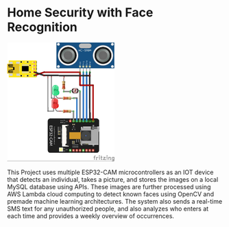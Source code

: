 # Home Security with Face Recognition

<img src="https://github.com/ysinha24/Home-Security-Face-Recognition/blob/master/DoorRecognitionIOT.jpg?raw=true" width="250" class="center">

This Project uses multiple ESP32-CAM microcontrollers as an IOT device that detects an individual, takes a picture, and stores the images on a local MySQL database using APIs. These images are further processed using AWS Lambda cloud computing to detect known faces using OpenCV and premade machine learning architectures. The system also sends a real-time SMS text for any unauthorized people, and also analyzes who enters at each time and provides a weekly overview of occurrences.


